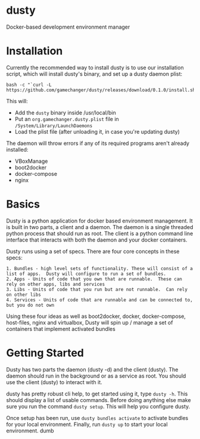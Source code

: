# dusty
Docker-based development environment manager



# Installation
Currently the recommended way to install dusty is to use our installation script, which will install dusty's binary, and set up a dusty daemon plist:
```
bash -c "`curl -L https://github.com/gamechanger/dusty/releases/download/0.1.0/install.sh`"
```

This will:
 * Add the `dusty` binary inside /usr/local/bin
 * Put an `org.gamechanger.dusty.plist` file in `/System/Library/LaunchDaemons`
 * Load the plist file (after unloading it, in case you're updating dusty)

The daemon will throw errors if any of its required programs aren't already installed:
 * VBoxManage
 * boot2docker
 * docker-compose
 * nginx

# Basics
Dusty is a python application for docker based environment management.  It is built in two parts, a client and a daemon.  The daemon is a single threaded python process that should run as root.  The client is a python command line interface that interacts with both the daemon and your docker containers.

Dusty runs using a set of specs. There are four core concepts in these specs:

    1. Bundles - high level sets of functionality. These will consist of a list of apps.  Dusty will configure to run a set of bundles.
    2. Apps - Units of code that you own that are runnable.  These can rely on other apps, libs and services
    3. Libs - Units of code that you run but are not runnable.  Can rely on other libs
    4. Services - Units of code that are runnable and can be connected to, but you do not own

Using these four ideas as well as boot2docker, docker, docker-compose, host-files, nginx and virtualbox, Dusty will spin up / manage a set of containers that implement activated bundles

# Getting Started
Dusty has two parts the daemon (dusty -d) and the client (dusty).  The daemon should run in the background or as a service as root.  You should use the client (dusty) to interact with it.

dusty has pretty robust cli help, to get started using it, type `dusty -h`.  This should display a list of usable commands.
Before doing anything else make sure you run the command `dusty setup`. This will help you configure dusty.

Once setup has been run, use `dusty bundles activate` to activate bundles for your local environment.
Finally, run `dusty up` to start your local environment.
dumb

